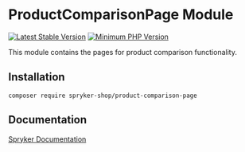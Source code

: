 # ProductComparisonPage Module
[![Latest Stable Version](https://poser.pugx.org/spryker-shop/product-comparison-page/v/stable.svg)](https://packagist.org/packages/spryker-shop/product-comparison-page)
[![Minimum PHP Version](https://img.shields.io/badge/php-%3E%3D%208.2-8892BF.svg)](https://php.net/)

This module contains the pages for product comparison functionality.

## Installation

```
composer require spryker-shop/product-comparison-page
```

## Documentation

[Spryker Documentation](https://docs.spryker.com)
